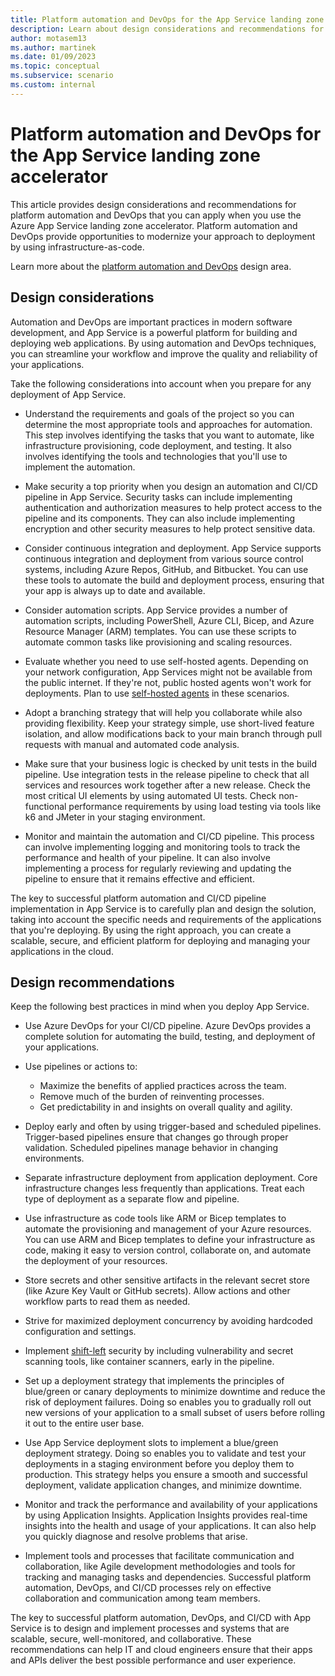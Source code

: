 ```yaml
---
title: Platform automation and DevOps for the App Service landing zone accelerator
description: Learn about design considerations and recommendations for platform automation and DevOps in the Azure App Service landing zone accelerator.
author: motasem13
ms.author: martinek
ms.date: 01/09/2023
ms.topic: conceptual
ms.subservice: scenario
ms.custom: internal
---
```


# Platform automation and DevOps for the App Service landing zone accelerator

This article provides design considerations and recommendations for platform automation and DevOps that you can apply when you use the Azure App Service landing zone accelerator. Platform automation and DevOps provide opportunities to modernize your approach to deployment by using infrastructure-as-code.

Learn more about the [platform automation and DevOps](../../../ready/landing-zone/design-area/platform-automation-devops.md) design area.

## Design considerations

Automation and DevOps are important practices in modern software development, and App Service is a powerful platform for building and deploying web applications. By using automation and DevOps techniques, you can streamline your workflow and improve the quality and reliability of your applications.

Take the following considerations into account when you prepare for any deployment of App Service.

- Understand the requirements and goals of the project so you can determine the most appropriate tools and approaches for automation. This step involves identifying the tasks that you want to automate, like infrastructure provisioning, code deployment, and testing. It also involves identifying the tools and technologies that you'll use to implement the automation.
- Make security a top priority when you design an automation and CI/CD pipeline in App Service. Security tasks can include implementing authentication and authorization measures to help protect access to the pipeline and its components. They can also include implementing encryption and other security measures to help protect sensitive data.
- Consider continuous integration and deployment. App Service supports continuous integration and deployment from various source control systems, including Azure Repos, GitHub, and Bitbucket. You can use these tools to automate the build and deployment process, ensuring that your app is always up to date and available.
- Consider automation scripts. App Service provides a number of automation scripts, including PowerShell, Azure CLI, Bicep, and Azure Resource Manager (ARM) templates. You can use these scripts to automate common tasks like provisioning and scaling resources.
- Evaluate whether you need to use self-hosted agents. Depending on your network configuration, App Services might not be available from the public internet. If they're not, public hosted agents won't work for deployments. Plan to use [self-hosted agents](https://azure.github.io/AppService/2021/01/04/deploying-to-network-secured-sites.html) in these scenarios.
- Adopt a branching strategy that will help you collaborate while also providing flexibility. Keep your strategy simple, use short-lived feature isolation, and allow modifications back to your main branch through pull requests with manual and automated code analysis.
- Make sure that your business logic is checked by unit tests in the build pipeline. Use integration tests in the release pipeline to check that all services and resources work together after a new release. Check the most critical UI elements by using automated UI tests. Check non-functional performance requirements by using load testing via tools like k6 and JMeter in your staging environment.

- Monitor and maintain the automation and CI/CD pipeline. This process can involve implementing logging and monitoring tools to track the performance and health of your pipeline. It can also involve implementing a process for regularly reviewing and updating the pipeline to ensure that it remains effective and efficient.

The key to successful platform automation and CI/CD pipeline implementation in App Service is to carefully plan and design the solution, taking into account the specific needs and requirements of the applications that you're deploying. By using the right approach, you can create a scalable, secure, and efficient platform for deploying and managing your applications in the cloud.

## Design recommendations

Keep the following best practices in mind when you deploy App Service.

- Use Azure DevOps for your CI/CD pipeline. Azure DevOps provides a complete solution for automating the build, testing, and deployment of your applications.

- Use pipelines or actions to:
    - Maximize the benefits of applied practices across the team.
    - Remove much of the burden of reinventing processes.
    - Get predictability in and insights on overall quality and agility.
- Deploy early and often by using trigger-based and scheduled pipelines. Trigger-based pipelines ensure that changes go through proper validation. Scheduled pipelines manage behavior in changing environments.
- Separate infrastructure deployment from application deployment. Core infrastructure changes less frequently than applications. Treat each type of deployment as a separate flow and pipeline.
- Use infrastructure as code tools like ARM or Bicep templates to automate the provisioning and management of your Azure resources. You can use ARM and Bicep templates to define your infrastructure as code, making it easy to version control, collaborate on, and automate the deployment of your resources.

- Store secrets and other sensitive artifacts in the relevant secret store (like Azure Key Vault or GitHub secrets). Allow actions and other workflow parts to read them as needed.
-  Strive for maximized deployment concurrency by avoiding hardcoded configuration and settings.
-  Implement [shift-left](/azure/devops/learn/devops-at-microsoft/shift-left-make-testing-fast-reliable) security by including vulnerability and secret scanning tools, like container scanners, early in the pipeline.
-  Set up a deployment strategy that implements the principles of blue/green or canary deployments to minimize downtime and reduce the risk of deployment failures. Doing so enables you to gradually roll out new versions of your application to a small subset of users before rolling it out to the entire user base.
-  Use App Service deployment slots to implement a blue/green deployment strategy. Doing so enables you to validate and test your deployments in a staging environment before you deploy them to production. This strategy helps you ensure a smooth and successful deployment, validate application changes, and minimize downtime.
- Monitor and track the performance and availability of your applications by using Application Insights. Application Insights provides real-time insights into the health and usage of your applications. It can also help you quickly diagnose and resolve problems that arise.

- Implement tools and processes that facilitate communication and collaboration, like Agile development methodologies and tools for tracking and managing tasks and dependencies. Successful platform automation, DevOps, and CI/CD processes rely on effective collaboration and communication among team members.

The key to successful platform automation, DevOps, and CI/CD with App Service is to design and implement processes and systems that are scalable, secure, well-monitored, and collaborative. These recommendations can help IT and cloud engineers ensure that their apps and APIs deliver the best possible performance and user experience.